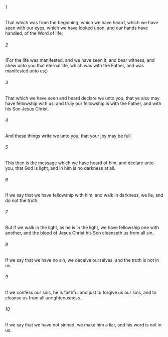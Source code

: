 ###### 1
That which was from the beginning, which we have heard, which we have seen with our eyes, which we have looked upon, and our hands have handled, of the Word of life;

###### 2
(For the life was manifested, and we have seen it, and bear witness, and shew unto you that eternal life, which was with the Father, and was manifested unto us;)

###### 3
That which we have seen and heard declare we unto you, that ye also may have fellowship with us: and truly our fellowship is with the Father, and with his Son Jesus Christ.

###### 4
And these things write we unto you, that your joy may be full.

###### 5
This then is the message which we have heard of him, and declare unto you, that God is light, and in him is no darkness at all.

###### 6
If we say that we have fellowship with him, and walk in darkness, we lie, and do not the truth:

###### 7
But if we walk in the light, as he is in the light, we have fellowship one with another, and the blood of Jesus Christ his Son cleanseth us from all sin.

###### 8
If we say that we have no sin, we deceive ourselves, and the truth is not in us.

###### 9
If we confess our sins, he is faithful and just to forgive us our sins, and to cleanse us from all unrighteousness.

###### 10
If we say that we have not sinned, we make him a liar, and his word is not in us.

